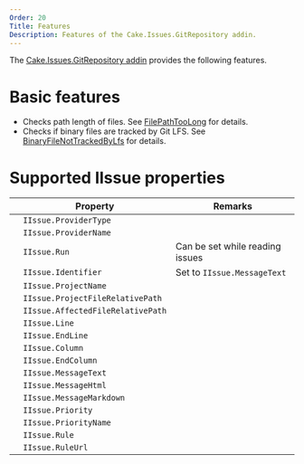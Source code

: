 ```yaml
---
Order: 20
Title: Features
Description: Features of the Cake.Issues.GitRepository addin.
---
```

The [Cake.Issues.GitRepository addin] provides the following features.

# Basic features

* Checks path length of files. See [FilePathTooLong] for details.
* Checks if binary files are tracked by Git LFS. See [BinaryFileNotTrackedByLfs] for details.

# Supported IIssue properties

|                                                                    | Property                          | Remarks                         |
|--------------------------------------------------------------------|-----------------------------------|---------------------------------|
| <span class="glyphicon glyphicon-ok" style="color:green"></span>   | `IIssue.ProviderType`             |                                 |
| <span class="glyphicon glyphicon-ok" style="color:green"></span>   | `IIssue.ProviderName`             |                                 |
| <span class="glyphicon glyphicon-remove" style="color:red"></span> | `IIssue.Run`                      | Can be set while reading issues |
| <span class="glyphicon glyphicon-ok" style="color:green"></span>   | `IIssue.Identifier`               | Set to `IIssue.MessageText`     |
| <span class="glyphicon glyphicon-remove" style="color:red"></span> | `IIssue.ProjectName`              |                                 |
| <span class="glyphicon glyphicon-remove" style="color:red"></span> | `IIssue.ProjectFileRelativePath`  |                                 |
| <span class="glyphicon glyphicon-ok" style="color:green"></span>   | `IIssue.AffectedFileRelativePath` |                                 |
| <span class="glyphicon glyphicon-remove" style="color:red"></span> | `IIssue.Line`                     |                                 |
| <span class="glyphicon glyphicon-remove" style="color:red"></span> | `IIssue.EndLine`                  |                                 |
| <span class="glyphicon glyphicon-remove" style="color:red"></span> | `IIssue.Column`                   |                                 |
| <span class="glyphicon glyphicon-remove" style="color:red"></span> | `IIssue.EndColumn`                |                                 |
| <span class="glyphicon glyphicon-ok" style="color:green"></span>   | `IIssue.MessageText`              |                                 |
| <span class="glyphicon glyphicon-ok" style="color:green"></span>   | `IIssue.MessageHtml`              |                                 |
| <span class="glyphicon glyphicon-ok" style="color:green"></span>   | `IIssue.MessageMarkdown`          |                                 |
| <span class="glyphicon glyphicon-ok" style="color:green"></span>   | `IIssue.Priority`                 |                                 |
| <span class="glyphicon glyphicon-ok" style="color:green"></span>   | `IIssue.PriorityName`             |                                 |
| <span class="glyphicon glyphicon-ok" style="color:green"></span>   | `IIssue.Rule`                     |                                 |
| <span class="glyphicon glyphicon-ok" style="color:green"></span>   | `IIssue.RuleUrl`                  |                                 |

[Cake.Issues.GitRepository addin]: https://www.nuget.org/packages/Cake.Issues.GitRepository
[FilePathTooLong]: rules/FilePathTooLong
[BinaryFileNotTrackedByLfs]: rules/BinaryFileNotTrackedByLfs
